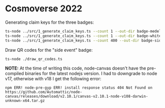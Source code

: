 # Cosmoverse 2022

Generating claim keys for the three badges:

```bash
ts-node ../src/1_generate_claim_keys.ts --count 1 --out-dir badge-medellin
ts-node ../src/1_generate_claim_keys.ts --count 1 --out-dir badge-whitepaper
ts-node ../src/1_generate_claim_keys.ts --count 400 --out-dir badge-side-event
```

Draw QR codes for the "side event" badge:

```bash
ts-node ./draw_qr_codes.ts
```

**NOTE:** At the time of writing this code, node-canvas doesn't have the pre-compiled binaries for the latest nodejs version. I had to downgrade to node v17, otherwise with v18 I get the following error:

```plain
npm ERR! node-pre-gyp ERR! install response status 404 Not Found on https://github.com/Automattic/node-canvas/releases/download/v2.10.1/canvas-v2.10.1-node-v108-darwin-unknown-x64.tar.gz
```
